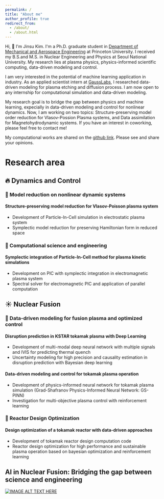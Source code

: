 ```yaml
---
permalink: /
title: "About me"
author_profile: true
redirect_from: 
  - /about/
  - /about.html
---
```


Hi, 👋 I'm Jinsu Kim. I'm a Ph.D. graduate student in <a href = "https://mae.princeton.edu/">Department of Mechanical and Aerospace Engineering</a> at Princeton University. I received my B.S.and M.S. in Nuclear Engineering and Physics at Seoul National University. My research lies at plasma physics, physics-informed scientific computing, data-driven modeling and control. 

I am very interested in the potential of machine learning application in industry. As an applied scientist intern at <a href = "https://www.gausslabs.ai/">GaussLabs</a>, I researched data-driven modeling for plasma etching and diffusion process. I am now open to any internship for computational simulation and data-driven modeling. 

My research goal is to bridge the gap between physics and machine learning, expecially in data-driven modeling and control for nonlinear dynamics. Now, I am working on two topics: Structure-preserving model order reduction for Vlasov-Possion Plasma systems, and Data assimilation for Magnetohydrodynamic systems. If you have an interest in coworking, please feel free to contact me!

My computational works are shared on the <a href = "https://github.com/zinzinbin">github link</a>. Please see and share your opinions. 

# Research area
## 🔥 Dynamics and Control
### 📌 Model reduction on nonlinear dynamic systems
#### Structure-preserving model reduction for Vlasov-Poisson plasma system
- Development of Particle-In-Cell simulation in electrostatic plasma system
- Symplectic model reduction for preserving Hamiltonian form in reduced space

### 📌 Computational science and engineering
#### Symplectic integration of Particle-In-Cell method for plasma kinetic simulations
- Development on PIC with symplectic integration in electromagnetic plasma system
- Spectral solver for electromagnetic PIC and application of parallel computation

## ☀️ Nuclear Fusion
### 📌 Data-driven modeling for fusion plasma and optimized control
#### Disruption prediction in KSTAR tokamak plasma with Deep Learning
- Development of multi-modal deep neural network with multiple signals and IVIS for predicting thermal quench
- Uncertainty modeling for high precision and causality estimation in disruption prediction with Bayesian deep learning

#### Data-driven modeling and control for tokamak plasma operation
- Development of physics-informed neural network for tokamak plasma simulation (Grad-Shafranov Physics-Informed Neural Network: GS-PINN)
- Investigation for multi-objective plasma control with reinforcement learning

### 📌 Reactor Design Optimization
#### Design optimization of a tokamak reactor with data-driven approaches
- Development of tokamak reactor design computation code
- Reactor design optimization for high performance and sustainable plasma operation based on bayesian optimization and reinforcement learning

AI in Nuclear Fusion: Bridging the gap between science and engineering
---
[![IMAGE ALT TEXT HERE](https://img.youtube.com/vi/iT90QX1MZWM/0.jpg)](https://www.youtube.com/watch?v=iT90QX1MZWM&t=0s)